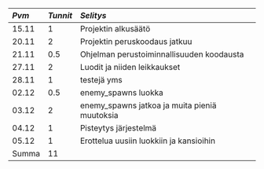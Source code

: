 |*Pvm*	|*Tunnit*	|*Selitys*	|
|:------|:----------|:----------|
|15.11	|1			|Projektin alkusäätö	|
|20.11	|2			|Projektin peruskoodaus jatkuu|
|21.11	|0.5		|Ohjelman perustoiminnallisuuden koodausta|
|27.11  |2          |Luodit ja niiden leikkaukset|
|28.11	|1			|testejä yms|
|02.12  |0.5        |enemy_spawns luokka|
|03.12  |2          |enemy_spawns jatkoa ja muita pieniä muutoksia|
|04.12  |1          |Pisteytys järjestelmä|
|05.12	|1			|Erottelua uusiin luokkiin ja kansioihin|
|Summa	|11		||